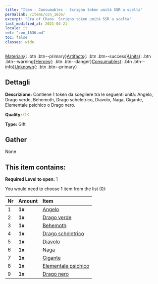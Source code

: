 ```yaml
---
title: "Item - Consumables - Scrigno token unità SSR a scelta"
permalink: /Items/con_1636/
excerpt: "Era of Chaos  Scrigno token unità SSR a scelta"
last_modified_at: 2021-04-21
locale: it
ref: "con_1636.md"
toc: false
classes: wide
---
```

 [Materials](/it/Items/){: .btn .btn--primary}[Artifacts](/it/Items/Artifacts/){: .btn .btn--success}[Units](/it/Items/Units/){: .btn .btn--warning}[Heroes](/it/Items/Heroes/){: .btn .btn--danger}[Consumables](/it/Items/Consumables/){: .btn .btn--info}[Unknown](/it/Items/Unknown/){: .btn .btn--primary}

## Dettagli
 **Descrizione:** Contiene 1 token da scegliere tra le seguenti unità: Angelo, Drago verde, Behemoth, Drago scheletrico, Diavolo, Naga, Gigante, Elementale psichico o Drago nero.

 **Quality:** <span style="color: #FF8C00">OK</span>

 **Type:** Gift

## Gather

  None

## This item contains:

 **Required Level to open:** 1

 You would need to choose 1 item from the list (0):

  | Nr | Amount |     Item    |
  |:---|:-------|:------------|
  | 1 |  **1x** | [Angelo](/it/Items/unt_196/) |  | 
  | 2 |  **1x** | [Drago verde](/it/Items/unt_205/) |  | 
  | 3 |  **1x** | [Behemoth](/it/Items/unt_223/) |  | 
  | 4 |  **1x** | [Drago scheletrico](/it/Items/unt_214/) |  | 
  | 5 |  **1x** | [Diavolo](/it/Items/unt_232/) |  | 
  | 6 |  **1x** | [Naga](/it/Items/unt_240/) |  | 
  | 7 |  **1x** | [Gigante](/it/Items/unt_241/) |  | 
  | 8 |  **1x** | [Elementale psichico](/it/Items/unt_267/) |  | 
  | 9 |  **1x** | [Drago nero](/it/Items/unt_250/) |  | 
